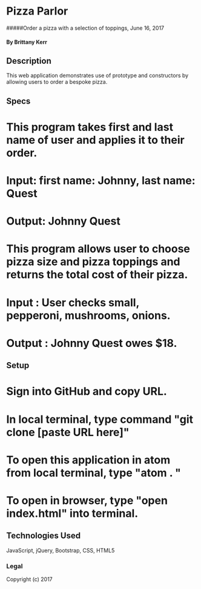 # Pizza Parlor

#####Order a pizza with a selection of toppings, June 16, 2017

#### By Brittany Kerr

## Description

This web application demonstrates use of prototype and constructors by allowing users to order a bespoke pizza. 

## Specs
# This program takes first and last name of user and applies it to their order.
  # Input: first name: Johnny, last name: Quest
  # Output: Johnny Quest
# This program allows user to choose pizza size and pizza toppings and returns the total cost of their pizza.
  # Input : User checks small, pepperoni, mushrooms, onions.
  # Output : Johnny Quest owes $18.


## Setup

# Sign into GitHub and copy URL.
# In local terminal, type command "git clone [paste URL here]"
# To open this application in atom from local terminal, type "atom . "
# To open in browser, type "open index.html" into terminal.


## Technologies Used

JavaScript, jQuery, Bootstrap, CSS, HTML5

### Legal

Copyright (c) 2017
